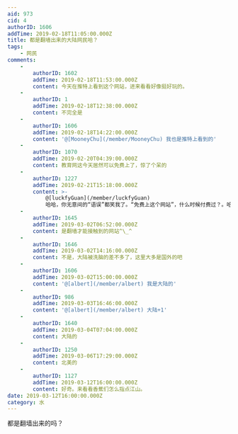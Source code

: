 ```yaml
---
aid: 973
cid: 4
authorID: 1606
addTime: 2019-02-18T11:05:00.000Z
title: 都是翻墙出来的大陆网民哈？
tags:
    - 网民
comments:
    -
        authorID: 1602
        addTime: 2019-02-18T11:53:00.000Z
        content: 今天在推特上看到这个网站，进来看看好像挺好玩的。
    -
        authorID: 1
        addTime: 2019-02-18T12:38:00.000Z
        content: 不完全是
    -
        authorID: 1606
        addTime: 2019-02-18T14:22:00.000Z
        content: '@[MooneyChu](/member/MooneyChu) 我也是推特上看到的'
    -
        authorID: 1070
        addTime: 2019-02-20T04:39:00.000Z
        content: 教育网这今天居然可以免费上了，惊了个呆的
    -
        authorID: 1227
        addTime: 2019-02-21T15:18:00.000Z
        content: >-
            @[luckfyGuan](/member/luckfyGuan)
            哈哈，你无意间的“语误”都笑我了。“免费上这个网站”，什么时候付费过？。哈哈哈哈
    -
        authorID: 1645
        addTime: 2019-03-02T06:52:00.000Z
        content: 是翻墙才能接触到的网站^\_^
    -
        authorID: 1646
        addTime: 2019-03-02T14:16:00.000Z
        content: 不是，大陆被洗脑的差不多了，这里大多是国外的吧
    -
        authorID: 1606
        addTime: 2019-03-02T15:00:00.000Z
        content: '@[albert](/member/albert) 我是大陆的'
    -
        authorID: 986
        addTime: 2019-03-03T16:46:00.000Z
        content: '@[albert](/member/albert) 大陆+1'
    -
        authorID: 1640
        addTime: 2019-03-04T07:04:00.000Z
        content: 大陆的
    -
        authorID: 1250
        addTime: 2019-03-06T17:29:00.000Z
        content: 北美的
    -
        authorID: 1127
        addTime: 2019-03-12T16:00:00.000Z
        content: 好奇。来看看香蕉们怎么指点江山。
date: 2019-03-12T16:00:00.000Z
category: 水
---
```


都是翻墙出来的吗？
